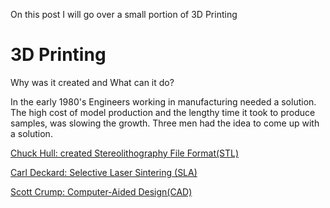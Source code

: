 On this post I will go over a small portion of 3D Printing


# 3D Printing

Why was it created and What can it do?

In the early 1980's Engineers working in manufacturing needed a solution. The high cost of model production and the lengthy time it took to produce samples, was slowing the growth.
Three men had the idea to come up with a solution. 

[Chuck Hull: created Stereolithography File Format(STL)](http://www.historyofinformation.com/detail.php?id=3864) 

[Carl Deckard: Selective Laser Sintering (SLA)](https://3dprintingindustry.com/news/carl-deckard-the-inventor-of-sls-passes-away-166853/)

[Scott Crump: Computer-Aided Design(CAD)](https://www.industryweek.com/iw-manufacturing-hall-of-fame/article/21959134/manufacturing-hall-of-fame-2012-inductee-scott-crump)
